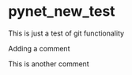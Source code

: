 # pynet_new_test
This is just a test of git functionality

Adding a comment

This is another comment
